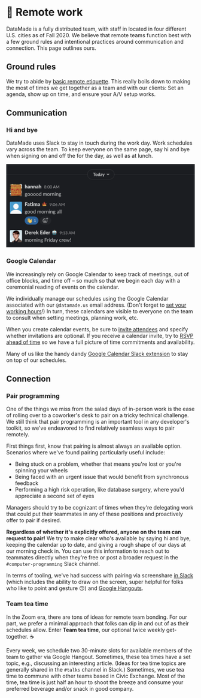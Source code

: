 # 🏡 Remote work

DataMade is a fully distributed team, with staff in located in four different
U.S. cities as of Fall 2020. We believe that remote teams function best with a
few ground rules and intentional practices around communication and connection.
This page outlines ours.

## Ground rules

We try to abide by [basic remote etiquette](https://www.yonder.io/post/the-10-commandments-of-remote-work-etiquette).
This really boils down to making the most of times we get together as a team and
with our clients: Set an agenda, show up on time, and ensure your A/V setup
works.

## Communication

### Hi and bye

DataMade uses Slack to stay in touch during the work day. Work schedules vary
across the team. To keep everyone on the same page, say hi and bye when signing
on and off the for the day, as well as at lunch.

![Friday team signs on](../../images/hi-bye.png)

### Google Calendar

We increasingly rely on Google Calendar to keep track of meetings, out of office
blocks, and time off – so much so that we begin each day with a ceremonial
reading of events on the calendar.

We individually manage our schedules using the Google Calendar associated with
our `@datamade.us` email address. (Don't forget to [set your working hours](https://support.google.com/calendar/answer/7638168)!)
In turn, these calendars are visible to everyone on the team to consult when
setting meetings, planning work, etc.

When you create calendar events, be sure to [invite attendees](https://support.google.com/calendar/answer/37161)
and specify whether invitations are optional. If you receive a calendar invite,
try to [RSVP ahead of time](https://support.google.com/calendar/answer/37135) so
we have a full picture of time commitments and availability.

Many of us like the handy dandy [Google Calendar Slack extension](https://slack.com/app-pages/google-calendar)
to stay on top of our schedules.

## Connection

### Pair programming

One of the things we miss from the salad days of in-person work is the ease of
rolling over to a coworker's desk to pair on a tricky technical challenge. We
still think that pair programming is an important tool in any developer's
toolkit, so we've endeavored to find relatively seamless ways to pair remotely.

First things first, know that pairing is almost always an available option.
Scenarios where we've found pairing particularly useful include:

- Being stuck on a problem, whether that means you're lost or you're spinning
your wheels
- Being faced with an urgent issue that would benefit from synchronous feedback
- Performing a high risk operation, like database surgery, where you'd
appreciate a second set of eyes

Managers should try to be cognizant of times when they're delegating work that
could put their teammates in any of these positions and proactively offer to
pair if desired.

**Regardless of whether it's explicitly offered, anyone on the team can request
to pair!** We try to make clear who's available by saying hi and bye, keeping
the calendar up to date, and giving a rough shape of our days at our morning
check in. You can use this information to reach out to teammates directly when
they're free or post a broader request in the `#computer-programming` Slack
channel.

In terms of tooling, we've had success with pairing via screenshare [in Slack](https://slack.com/help/articles/115003501303-Share-your-screen-with-Slack-calls)
(which includes the ability to draw on the screen, super helpful for folks who
like to point and gesture 🙃) and [Google Hangouts](https://hangouts.google.com/).

### Team tea time

In the Zoom era, there are tons of ideas for remote team bonding. For our part,
we prefer a minimal approach that folks can dip in and out of as their schedules
allow. Enter **Team tea time**, our optional twice weekly get-together. ☕️

Every week, we schedule two 30-minute slots for available members of the team
to gather via Google Hangout. Sometimes, these tea times have a set topic, e.g.,
discussing an interesting article. (Ideas for tea time topics are generally
shared in the `#talks` channel in Slack.) Sometimes, we use tea time to commune
with other teams based in Civic Exchange. Most of the time, tea time is just
half an hour to shoot the breeze and consume your preferred beverage and/or
snack in good company.
